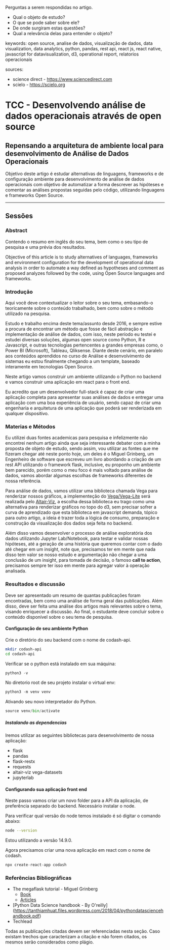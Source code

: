 Perguntas a serem respondidas no artigo.
- Qual o objeto de estudo?
- O que se pode saber sobre ele?
- De onde surgiram estas questões?
- Qual a relevância delas para entender o objeto?

keywords:
open source, analise de dados, visualização de dados, data visualization, data analytics, python, pandas, rest api, react js, react native, javascript for datavisualization, d3, operational report, relatorios operacionais

sources:

- science direct - https://www.sciencedirect.com
- scielo - https://scielo.org


# TCC - Desenvolvendo análise de dados operacionais através de open source

## Repensando a arquitetura de ambiente local para desenvolvimento de Análise de Dados Operacionais

Objetivo deste artigo é estudar alternativas de linguagens, frameworks e de configuração ambiente para desenvolvimento de análise de dados operacionais com objetivo de automatizar a forma descrever as hipóteses e comentar as análises propostas seguidas pelo código, utilizando linguagens e frameworks Open Source.

---

## Sessões

### Abstract

Contendo o resumo em inglês do seu tema, bem como o seu tipo de pesquisa e uma prévia dos resultados.

Objective of this article is to study alternatives of languages, frameworks and environment configuration for the development of operational data analysis in order to automate a way defined as hypotheses and comment as proposed analyzes followed by the code, using Open Source languages and frameworks.


### Introdução

Aqui você deve contextualizar o leitor sobre o seu tema, embasando-o teoricamente sobre o conteúdo trabalhado, bem como sobre o método utilizado na pesquisa.

Estudo e trabalho encima deste tema/assunto desde 2016, e sempre estive a procura de encontrar um método que fosse de fácil abstração e implementação de análise de dados, com isso, neste período eu testei e estudei diversas soluções, algumas open source como Python, R e Javascript, e outras tecnologias pertencentes a grandes empresas como, o Power BI (Microsoft), Tableau, Qliksense. Diante deste cenário, em paralelo aos conteúdos aprendidos no curso de Análise e desenvolvimento de sistemas eu estou finalmente chegando a um template, baseado interamente em tecnologias Open Source.

Neste artigo vamos construir um ambiente utilizando o Python no backend e vamos construir uma aplicação em react para o front end. 

Eu acredito que um desenvolvedor full-stack é capaz de criar uma aplicação completa para apresentar suas análises de dados e entregar uma aplicação com uma boa experiência de usuário, sendo capaz de criar uma engenharia e arquitetura de uma aplicação que poderá ser renderizada em qualquer dispositivo.

### Materias e Métodos

Eu utilizei duas fontes academicas para pesquisa e infelizmente não encontrei nenhum artigo ainda que seja interessante debater com a minha proposta de objeto de estudo, sendo assim, vou utilizar as fontes que me fizeram chegar até neste ponto hoje, um deles é o Miguel Grinberg, um Engenheiro de software que escreveu um livro abordando a criação de um rest API utilizando o framework flask, inclusive, eu proponho um ambiente bem parecido, porém como o meu foco é mais voltado para análise de dados, vamos abordar algumas escolhas de frameworks diferentes de nossa referência.

Para análise de dados, vamos utilizar uma biblioteca chamada Vega para renderizar nossos gráficos, a implementeção do [Vega/Vega-Lite](https://vega.github.io/vega-lite/) será realizada pelo [Altair-Viz](https://altair-viz.github.io), a escolha dessa biblioteca eu trago como uma alternativa para renderizar gráficos no topo do d3, sem precisar sofrer a curva de aprendizado que esta biblioteca em javascript demanda, tópico para outro artigo, a ideia é trazer toda a lógica de consumo, preparação e construção da visualização dos dados seja feita no backend.

Além disso vamos desenvolver o processo de análise exploratória dos dados utilizando Jupyter Lab/Notebook, para testar e validar nossas hipóteses, até a geração de uma história que queremos contar com o dado até chegar em um insight, note que, precisamos ter em mente que nada disso tem valor se nosso estudo e argumentação não chegar a uma conclusão de um insight, para tomada de decisão, o famoso __call to action__, precisamos sempre ter isso em mente para agregar valor à operação analisada.


### Resultados e discussão

Deve ser apresentado um resumo de quantas publicações foram encontradas, bem como uma análise de forma geral das publicações. Além disso, deve ser feita uma análise dos artigos mais relevantes sobre o tema, visando enriquecer a discussão. Ao final, o estudante deve concluir sobre o conteúdo disponível sobre o seu tema de pesquisa.


#### Configuração de seu ambiente Python

Crie o diretório do seu backend com o nome de codash-api.

```sh
mkdir codash-api
cd codash-api
```

Verificar se o python está instalado em sua máquina:

```python
python3 -v
```

No diretorio root de seu projeto instalar o virtual env:

```python
python3 -m venv venv
```

Ativando seu novo interpretador do Python.

```python
source venv/bin/activate
```

##### Instalando as dependencias

Iremos utilizar as seguintes bibliotecas para desenvolvimento de nossa aplicação:

- flask
- pandas
- flask-restx
- requests
- altair-viz vega-datasets
- jupyterlab

#### Configurando sua aplicação front end

Neste passo vamos criar um novo folder para a API da aplicação, de preferência separado do backend. Necessário instalar o node.

Para verificar qual versão do node temos instalado é só digitar o comando abaixo:

```sh
node --version
```

Estou utilizando a versão 14.9.0.

Agora precisamos criar uma nova aplicação em react com o nome de codash.

```javascript
npx create-react-app codash
```


### Referências Bibliográficas

- The megaflask tutorial - Miguel Grinberg
  - [Book](https://www.amazon.com.br/New-Improved-Flask-Mega-Tutorial-English-ebook/dp/B079KPG4HT)
  - [Articles](https://blog.miguelgrinberg.com/post/the-flask-mega-tutorial-part-i-hello-world)
- [Python Data Science handbook - By O'reilly] (https://tanthiamhuat.files.wordpress.com/2018/04/pythondatasciencehandbook.pdf)
- Techlead

Todas as publicações citadas devem ser referenciadas nesta seção. Caso existam trechos que caracterizam a citação e não forem citados, os mesmos serão considerados como plágio.